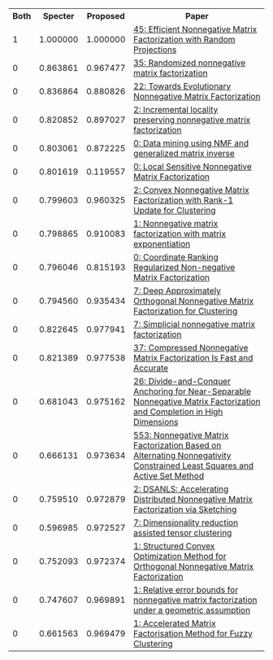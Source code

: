 <html><table><tr>
<th>Both</th>
<th>Specter</th>
<th>Proposed</th>
<th>Paper</th>
</tr>
<tr>
<td>1</td>
<td>1.000000</td>
<td>1.000000</td>
<td><a href="https://www.semanticscholar.org/paper/42d35086d871ab3f923d04edc4f1bac947bd1306">45: Efficient Nonnegative Matrix Factorization with Random Projections</a></td>
</tr>
<tr>
<td>0</td>
<td>0.863861</td>
<td>0.967477</td>
<td><a href="https://www.semanticscholar.org/paper/916892547e193bfa198e59b2b2229b2d672a5cb8">35: Randomized nonnegative matrix factorization</a></td>
</tr>
<tr>
<td>0</td>
<td>0.836864</td>
<td>0.880826</td>
<td><a href="https://www.semanticscholar.org/paper/b6cacdcf62c8ed25551c18c9b0a5104cd3b7ea7d">22: Towards Evolutionary Nonnegative Matrix Factorization</a></td>
</tr>
<tr>
<td>0</td>
<td>0.820852</td>
<td>0.897027</td>
<td><a href="https://www.semanticscholar.org/paper/4e4b4153a553807bf3b9f5908e85c8ed98ed2a8e">2: Incremental locality preserving nonnegative matrix factorization</a></td>
</tr>
<tr>
<td>0</td>
<td>0.803061</td>
<td>0.872225</td>
<td><a href="https://www.semanticscholar.org/paper/99a18bbd74df1dec53c7cbe2bc7d9dfd69bccddd">0: Data mining using NMF and generalized matrix inverse</a></td>
</tr>
<tr>
<td>0</td>
<td>0.801619</td>
<td>0.119557</td>
<td><a href="https://www.semanticscholar.org/paper/164192d75dc312f339cb566c2d77e2c377e67b0a">0: Local Sensitive Nonnegative Matrix Factorization</a></td>
</tr>
<tr>
<td>0</td>
<td>0.799603</td>
<td>0.960325</td>
<td><a href="https://www.semanticscholar.org/paper/cdc39e4bdd9201de82a58af1f1d7dfa53f09bf19">2: Convex Nonnegative Matrix Factorization with Rank-1 Update for Clustering</a></td>
</tr>
<tr>
<td>0</td>
<td>0.798865</td>
<td>0.910083</td>
<td><a href="https://www.semanticscholar.org/paper/67ab20731dbf89a83ecb380e2ef0ce9a0fd7183d">1: Nonnegative matrix factorization with matrix exponentiation</a></td>
</tr>
<tr>
<td>0</td>
<td>0.796046</td>
<td>0.815193</td>
<td><a href="https://www.semanticscholar.org/paper/01f0766716442f05835492a6e5b0ff2a93901fc4">0: Coordinate Ranking Regularized Non-negative Matrix Factorization</a></td>
</tr>
<tr>
<td>0</td>
<td>0.794560</td>
<td>0.935434</td>
<td><a href="https://www.semanticscholar.org/paper/0af3c97068638ec2b79b93ff8b3fde9bd999f153">7: Deep Approximately Orthogonal Nonnegative Matrix Factorization for Clustering</a></td>
</tr>
<tr>
<td>0</td>
<td>0.822645</td>
<td>0.977941</td>
<td><a href="https://www.semanticscholar.org/paper/4f855fe4f186d7724c2a4922f819f77882abecf9">7: Simplicial nonnegative matrix factorization</a></td>
</tr>
<tr>
<td>0</td>
<td>0.821389</td>
<td>0.977538</td>
<td><a href="https://www.semanticscholar.org/paper/6b9bc4013e89897843e62f1c770b3eb591a4dd42">37: Compressed Nonnegative Matrix Factorization Is Fast and Accurate</a></td>
</tr>
<tr>
<td>0</td>
<td>0.681043</td>
<td>0.975162</td>
<td><a href="https://www.semanticscholar.org/paper/4627c038230d5bfb9597374da48fe31814c544b0">26: Divide-and-Conquer Anchoring for Near-Separable Nonnegative Matrix Factorization and Completion in High Dimensions</a></td>
</tr>
<tr>
<td>0</td>
<td>0.666131</td>
<td>0.973634</td>
<td><a href="https://www.semanticscholar.org/paper/55d0e5e82095ce4f9a79591221c3a8bdc78e3ac1">553: Nonnegative Matrix Factorization Based on Alternating Nonnegativity Constrained Least Squares and Active Set Method</a></td>
</tr>
<tr>
<td>0</td>
<td>0.759510</td>
<td>0.972879</td>
<td><a href="https://www.semanticscholar.org/paper/70791aa620ab7a041d00fc5759e9e54738ce9501">2: DSANLS: Accelerating Distributed Nonnegative Matrix Factorization via Sketching</a></td>
</tr>
<tr>
<td>0</td>
<td>0.596985</td>
<td>0.972527</td>
<td><a href="https://www.semanticscholar.org/paper/310f93e0ca829dc99f9988749e916f6a1209cb88">7: Dimensionality reduction assisted tensor clustering</a></td>
</tr>
<tr>
<td>0</td>
<td>0.752093</td>
<td>0.972374</td>
<td><a href="https://www.semanticscholar.org/paper/f4dd0f993d1d387a469a79031fe37ca494be80b0">1: Structured Convex Optimization Method for Orthogonal Nonnegative Matrix Factorization</a></td>
</tr>
<tr>
<td>0</td>
<td>0.747607</td>
<td>0.969891</td>
<td><a href="https://www.semanticscholar.org/paper/12fc43c7099f14faf12033970a9177702d7ae532">1: Relative error bounds for nonnegative matrix factorization under a geometric assumption</a></td>
</tr>
<tr>
<td>0</td>
<td>0.661563</td>
<td>0.969479</td>
<td><a href="https://www.semanticscholar.org/paper/fe0f2afaeaf9fe3a2cf137513e2658c8d6f7d677">1: Accelerated Matrix Factorisation Method for Fuzzy Clustering</a></td>
</tr>
</table></html>
